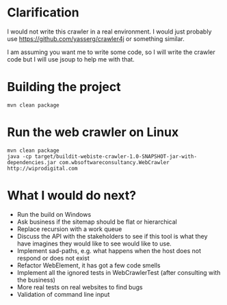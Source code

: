 # Clarification

I would not write this crawler in a real environment.
I would just probably use https://github.com/yasserg/crawler4j
or something similar.

I am assuming you want me to write some code, so I will write the crawler code
but I will use jsoup to help me with that.

# Building the project
```
mvn clean package
```
# Run the web crawler on Linux
```
mvn clean package
java -cp target/buildit-webiste-crawler-1.0-SNAPSHOT-jar-with-dependencies.jar com.wbsoftwareconsultancy.WebCrawler http://wiprodigital.com
```
# What I would do next?

* Run the build on Windows
* Ask business if the sitemap should be flat or hierarchical
* Replace recursion with a work queue
* Discuss the API with the stakeholders to see if this tool is what they have imagines they would like to see
would like to use.
* Implement sad-paths, e.g. what happens when the host does not respond or does not exist
* Refactor WebElement, it has got a few code smells
* Implement all the ignored tests in WebCrawlerTest (after consulting with the business)
* More real tests on real websites to find bugs
* Validation of command line input